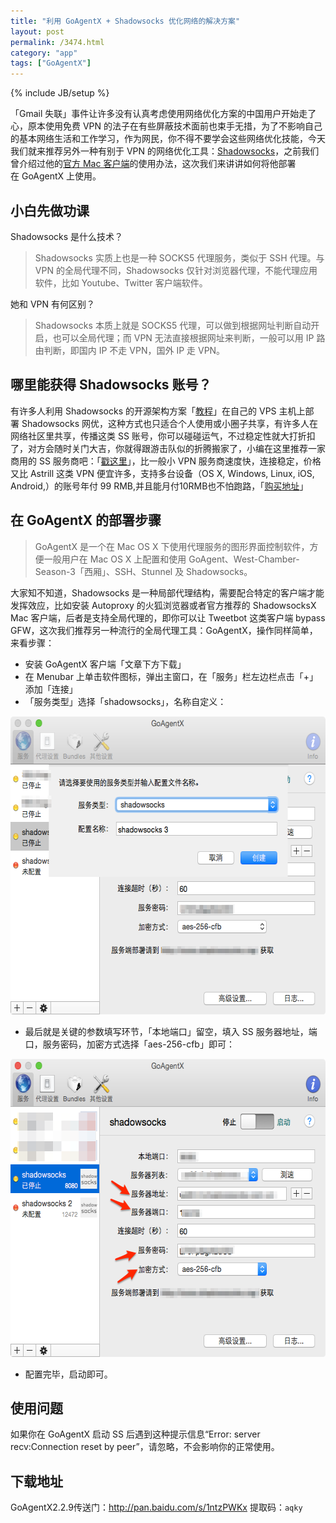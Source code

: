 ```yaml
---
title: "利用 GoAgentX + Shadowsocks 优化网络的解决方案"
layout: post
permalink: /3474.html
category: "app"
tags: ["GoAgentX"]
---
```

{% include JB/setup %}


「Gmail 失联」事件让许多没有认真考虑使用网络优化方案的中国用户开始走了心，原本使用免费 VPN 的法子在有些屏蔽技术面前也束手无措，为了不影响自己的基本网络生活和工作学习，作为网民，你不得不要学会这些网络优化技能，今天我们就来推荐另外一种有别于 VPN 的网络优化工具：<a title="" href="https://feizei.cc" target="_blank" data-original-title="">Shadowsocks</a>，之前我们曾介绍过他的<a title="" href="http://www.maoshu.cc/2745.html" target="_blank" data-original-title="">官方 Mac 客户端</a>的使用办法，这次我们来讲讲如何将他部署在 GoAgentX 上使用。

## 小白先做功课

Shadowsocks 是什么技术？

> Shadowsocks 实质上也是一种 SOCKS5 代理服务，类似于 SSH 代理。与 VPN 的全局代理不同，Shadowsocks 仅针对浏览器代理，不能代理应用软件，比如 Youtube、Twitter 客户端软件。

她和 VPN 有何区别？

> Shadowsocks 本质上就是 SOCKS5 代理，可以做到根据网址判断自动开启，也可以全局代理；而 VPN 无法直接根据网址来判断，一般可以用 IP 路由判断，即国内 IP 不走 VPN，国外 IP 走 VPN。

## 哪里能获得 Shadowsocks 账号？

有许多人利用 Shadowsocks 的开源架构方案「<a title="" href="http://www.maoshu.cc/2745.html" target="_blank" data-original-title="">教程</a>」在自己的 VPS 主机上部署 Shadowsocks 网优，这种方式也只适合个人使用或小圈子共享，有许多人在网络社区里共享，传播这类 SS 账号，你可以碰碰运气，不过稳定性就大打折扣了，对方会随时关门大吉，你就得跟游击队似的折腾搬家了，小编在这里推荐一家商用的 SS 服务商吧：「<a title="" href="https://feizei.cc" target="_blank" data-original-title="">戳这里</a>」，比一般小 VPN 服务商速度快，连接稳定，价格又比 Astrill 这类 VPN 便宜许多，支持多台设备（OS X, Windows, Linux, iOS, Android,）的账号年付 99 RMB,并且能月付10RMB也不怕跑路，「<a title="" href="https://feizei.cc" target="_blank" data-original-title="">购买地址</a>」

## 在 GoAgentX 的部署步骤

> GoAgentX 是一个在 Mac OS X 下使用代理服务的图形界面控制软件，方便一般用户在 Mac OS X 上配置和使用 GoAgent、West-Chamber-Season-3「西厢」、SSH、Stunnel 及 Shadowsocks。

大家知不知道，Shadowsocks 是一种局部代理结构，需要配合特定的客户端才能发挥效应，比如安装 Autoproxy 的火狐浏览器或者官方推荐的 ShadowsocksX Mac 客户端，后者是支持全局代理的，即你可以让 Tweetbot 这类客户端 bypass GFW，这次我们推荐另一种流行的全局代理工具：GoAgentX，操作同样简单，来看步骤：

  * 安装 GoAgentX 客户端「文章下方下载」
  * 在 Menubar 上单击软件图标，弹出主窗口，在「服务」栏左边栏点击「+」添加「连接」
  * 「服务类型」选择「shadowsocks」，名称自定义：

<img class="attachment-full aligncenter" src="/wp-content/uploads/2015/08/Cfakepathworkss2.png" alt="Cfakepathworkss2" width="600" height="477" />

  * 最后就是关键的参数填写环节，「本地端口」留空，填入 SS 服务器地址，端口，服务密码，加密方式选择「aes-256-cfb」即可：

<img class="attachment-full aligncenter" src="/wp-content/uploads/2015/08/Cfakepathworkss.png" alt="Cfakepathworkss" width="600" height="477" />

  * 配置完毕，启动即可。

## 使用问题

如果你在 GoAgentX 启动 SS 后遇到这种提示信息“Error: server recv:Connection reset by peer”，请忽略，不会影响你的正常使用。

## 下载地址

GoAgentX2.2.9传送门：<http://pan.baidu.com/s/1ntzPWKx> 提取码：`aqky`

